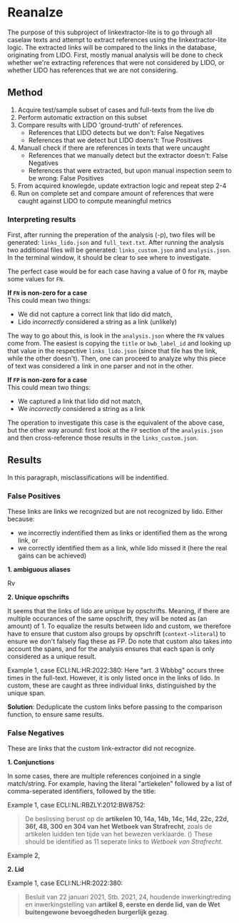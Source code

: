 # Reanalze

The purpose of this subproject of linkextractor-lite is to go through all caselaw texts and attempt to extract references using the linkextractor-lite logic. The extracted links will be compared to the links in the database, originating from LIDO. First, mostly manual analysis will be done to check whether we're extracting references that were not considered by LIDO, or whether LIDO has references that we are not considering.

## Method

1. Acquire test/sample subset of cases and full-texts from the live db
2. Perform automatic extraction on this subset
3. Compare results with LIDO 'ground-truth' of references.
    - References that LIDO detects but we don't: False Negatives
    - References that we detect but LIDO doens't: True Positives
4. Manuall check if there are references in texts that were uncaught
    - References that we manually detect but the extractor doesn't: False Negatives
    - References that were extracted, but upon manual inspection seem to be wrong: False Positives
5. From acquired knowlegde, update extraction logic and repeat step 2-4
6. Run on complete set and compare amount of references that were caught against LIDO to compute meaningful metrics

### Interpreting results

First, after running the preperation of the analysis (-p), two files will be generated: `links_lido.json` and `full_text.txt`.
After running the analysis two additional files will be generated: `links_custom.json` and `analysis.json`.
In the terminal window, it should be clear to see where to investigate.

The perfect case would be for each case having a value of 0 for `FN`, maybe some values for `FN`. 

**If `FN` is non-zero for a case** \
This could mean two things:
- We did not capture a correct link that lido did match,
- Lido *incorrectly* considered a string as a link (unlikely)

The way to go about this, is look in the `analysis.json` where the `FN` values come from. The easiest is copying the `title` or `bwb_label_id` and looking up that value in the respective `links_lido.json` (since that file has the link, while the other doesn't). Then, one can proceed to analyze why this piece of text was considered a link in one parser and not in the other.

**If `FP` is non-zero for a case** \
This could mean two things:
- We captured a link that lido did not match,
- We *incorrectly* considered a string as a link

The operation to investigate this case is the equivalent of the above case, but the other way around: first look at the `FP` section of the `analysis.json` and then cross-reference those results in the `links_custom.json`.

## Results

In this paragraph, misclassifications will be indentified.

### False Positives

These links are links we recognized but are not recognized by lido. Either because:
- we incorrectly indentified them as links or identified them as the wrong link, or
- we correctly identified them as a link, while lido missed it (here the real gains can be achieved)

**1. ambiguous aliases**

Rv

**2. Unique opschrifts**

It seems that the links of lido are unique by opschrifts. Meaning, if there are multiple occurances of the same opschrift, they will be noted as (an amount) of 1. 
To equalize the results between lido and custom, we therefore have to ensure that custom also groups by opschrift (`context->literal`) to ensure we don't falsely flag these as FP.
Do note that custom also takes into account the spans, and for the analysis ensures that each span is only considered as a unique result.

Example 1, case ECLI:NL:HR:2022:380:
Here "art. 3 Wbbbg" occurs three times in the full-text. However, it is only listed once in the links of lido. 
In custom, these are caught as three individual links, distinguished by the unique span.

**Solution**:
Deduplicate the custom links before passing to the comparison function, to ensure same results.

### False Negatives

These are links that the custom link-extractor did not recognize.

**1. Conjunctions**

In some cases, there are multiple references conjoined in a single match/string. For example, having the literal "artiekelen" followed by a list of comma-seperated identifiers, followed by the title:

Example 1, case ECLI:NL:RBZLY:2012:BW8752:
> De beslissing berust op de **artikelen 10, 14a, 14b, 14c, 14d, 22c, 22d, 36f, 48, 300 en 304 van het Wetboek van Strafrecht**, zoals de artikelen luidden ten tijde van het bewezen verklaarde. ()
These should be identified as 11 seperate links to _Wetboek van Strafrecht_.

Example 2, 

**2. Lid**

Example 1, case ECLI:NL:HR:2022:380:
> Besluit van 22 januari 2021, Stb. 2021, 24, houdende inwerkingtreding en inwerkingstelling van **artikel 8, eerste en derde lid, van de Wet buitengewone bevoegdheden burgerlijk gezag**.

